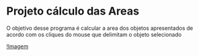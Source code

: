 # Projeto cálculo das Areas

O objetivo desse programa é calcular a area dos objetos apresentados de acordo com os cliques do mouse que delimitam o objeto selecionado

[!Imagem]()